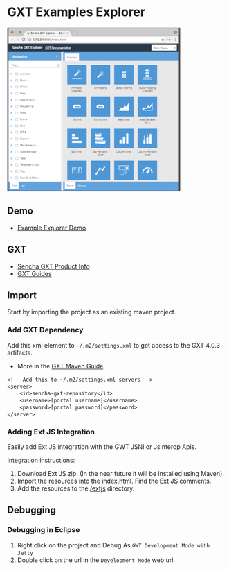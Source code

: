 # GXT Examples Explorer

<img src='./theapp.png' width='400px' />

## Demo

* [Example Explorer Demo](http://examples.sencha.com/gxt/latest)

## GXT 

* [Sencha GXT Product Info](https://www.sencha.com/products/gxt/)
* [GXT Guides](http://docs.sencha.com/gxt/4.x/)


## Import
Start by importing the project as an existing maven project. 

### Add GXT Dependency
Add this xml element to `~/.m2/settings.xml` to get access to the GXT 4.0.3 artifacts. 

* More in the [GXT Maven Guide](https://docs.sencha.com/gxt/4.x/guides/getting_started/maven/Maven.html)

```
<!-- Add this to ~/.m2/settings.xml servers -->
<server>
    <id>sencha-gxt-repository</id>
    <username>[portal username]</username>
    <password>[portal password]</password>
</server>
```

### Adding Ext JS Integration
Easily add Ext JS integration with the GWT JSNI or JsInterop Apis.

Integration instructions:
1. Download Ext JS zip. (In the near future it will be installed using Maven)
2. Import the resources into the [index.html](https://github.com/sencha/gxt-demo-explorer/blob/master/src/main/webapp/index.html). Find the Ext JS comments.
3. Add the resources to the [/extjs](https://github.com/sencha/gxt-demo-explorer/tree/master/src/main/webapp/extjs) directory. 


## Debugging

### Debugging in Eclipse

1. Right click on the project and Debug As `GWT Development Mode with Jetty`
2. Double click on the url in the `Development Mode` web url.  
